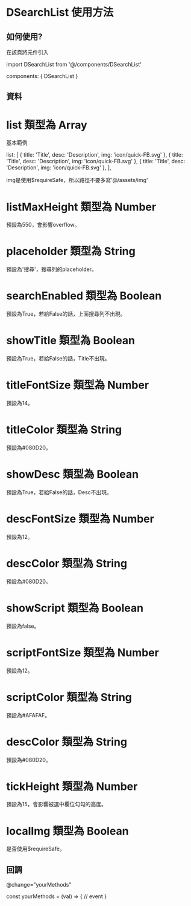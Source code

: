 # DSearchList 使用方法

## 如何使用?

在該頁將元件引入

import DSearchList from '@/components/DSearchList'

components: {
  DSearchList
}

## 資料

# list 類型為 Array

基本範例

list: [
  { title: 'Title', desc: 'Description', img: 'icon/quick-FB.svg' },
  { title: 'Title', desc: 'Description', img: 'icon/quick-FB.svg' },
  { title: 'Title', desc: 'Description', img: 'icon/quick-FB.svg' },
],

img是使用$requireSafe，所以路徑不要多寫'@/assets/img'

# listMaxHeight 類型為 Number

預設為550，會影響overflow。

# placeholder 類型為 String

預設為'搜尋'，搜尋列的placeholder。

# searchEnabled 類型為 Boolean

預設為True，若給False的話，上面搜尋列不出現。

# showTitle 類型為 Boolean

預設為True，若給False的話，Title不出現。

# titleFontSize 類型為 Number

預設為14。

# titleColor 類型為 String

預設為#080D20。

# showDesc 類型為 Boolean

預設為True，若給False的話，Desc不出現。

# descFontSize 類型為 Number

預設為12。

# descColor 類型為 String

預設為#080D20。

# showScript 類型為 Boolean

預設為false。

# scriptFontSize 類型為 Number

預設為12。

# scriptColor 類型為 String

預設為#AFAFAF。

# descColor 類型為 String

預設為#080D20。

# tickHeight 類型為 Number

預設為15，會影響被選中欄位勾勾的高度。

# localImg 類型為 Boolean

是否使用$requireSafe。

## 回調

@change="yourMethods"

const yourMethods = (val) => {
  // event
}